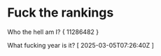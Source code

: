 # Fuck the rankings

Who the hell am I?
{ 11286482 }

What fucking year is it?
[ 2025-03-05T07:26:40Z ]
